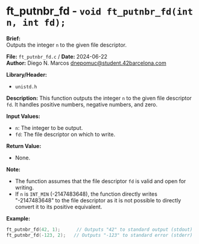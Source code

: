 # ft_putnbr_fd - `void ft_putnbr_fd(int n, int fd);`

**Brief:**  
Outputs the integer `n` to the given file descriptor.

**File:** `ft_putnbr_fd.c` / **Date:** 2024-06-22  
**Author:** Diego N. Marcos <dnepomuc@student.42barcelona.com>

**Library/Header:**  
* `unistd.h`

**Description:**
This function outputs the integer `n` to the given file descriptor `fd`. It handles positive numbers, negative numbers, and zero.

**Input Values:**  
* `n`: The integer to be output.
* `fd`: The file descriptor on which to write.

**Return Value:**
* None.

**Note:**  
- The function assumes that the file descriptor `fd` is valid and open for writing.
- If `n` is `INT_MIN` (-2147483648), the function directly writes "-2147483648" to the file descriptor as it is not possible to directly convert it to its positive equivalent.

**Example:**  
```c
ft_putnbr_fd(42, 1);      // Outputs "42" to standard output (stdout)
ft_putnbr_fd(-123, 2);   // Outputs "-123" to standard error (stderr)
